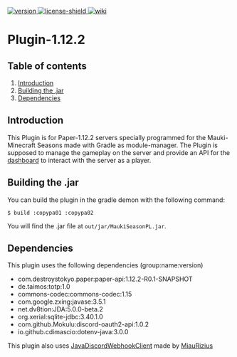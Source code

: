 [license]: https://github.com/MaukiMC/Plugin-1.12.2/blob/main/LICENSE
[license-shield]: https://img.shields.io/badge/License-GPL3.0-green.svg

[version]: https://img.shields.io/static/v1?label=Download&message=SNAPSHOT-v1.17.1_ALPHA&color=blue
[download]: https://github.com/MaukiMC/Plugin-1.12.2/releases/tag/SNAPSHOT-v1.17.1_ALPHA

[wiki]: https://img.shields.io/static/v1?label=Documentation&message=Getting%20started&color=orange
[wikilink]: https://github.com/MaukiMC/Plugin-1.12.2#introduction

[ ![version][] ][download]
[ ![license-shield][] ][license]
[ ![wiki][] ][wikilink]
# Plugin-1.12.2

## Table of contents
1. [Introduction](#introduction)
2. [Building the .jar](#building-the-jar)
3. [Dependencies](#dependencies)

## Introduction
This Plugin is for Paper-1.12.2 servers specially programmed for the 
Mauki-Minecraft Seasons made with Gradle as module-manager. 
The Plugin is supposed to manage the gameplay on the server and provide an API 
for the [dashboard](https://web.mc.mauki.net) to interact with the server as a 
player. 

## Building the .jar
You can build the plugin in the gradle demon with the following command:
````shell
$ build :copypa01 :copypa02
````
You will find the .jar file at ``out/jar/MaukiSeasonPL.jar``.

## Dependencies
This plugin uses the following dependencies (group:name:version)
- com.destroystokyo.paper:paper-api:1.12.2-R0.1-SNAPSHOT
- de.taimos:totp:1.0
- commons-codec:commons-codec:1.15
- com.google.zxing:javase:3.5.1
- net.dv8tion:JDA:5.0.0-beta.2
- org.xerial:sqlite-jdbc:3.40.1.0
- com.github.Mokulu:discord-oauth2-api:1.0.2
- io.github.cdimascio:dotenv-java:3.0.0

This plugin also uses [JavaDiscordWebhookClient](https://github.com/MiauRizius/JavaDiscordWebhookClient) made by [MiauRizius](https://github.com/MiauRizius)